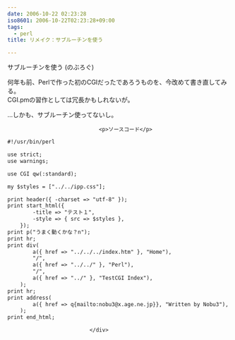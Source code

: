 ```yaml
---
date: 2006-10-22 02:23:28
iso8601: 2006-10-22T02:23:28+09:00
tags:
  - perl
title: リメイク：サブルーチンを使う

---
```


<div class="entry-body">
                                 <p>サブルーチンを使う (のぶろぐ)</p>

<p>何年も前、Perlで作った初のCGIだったであろうものを、今改めて書き直してみる。<br />
CGI.pmの習作としては冗長かもしれないが。</p>

<p>…しかも、サブルーチン使ってないし。</p>
                              
                                 <p>ソースコード</p>

```default
#!/usr/bin/perl

use strict;
use warnings;

use CGI qw(:standard);

my $styles = ["../../ipp.css"];

print header({ -charset => "utf-8" });
print start_html({
        -title => "テスト１",
        -style => { src => $styles },
    });
print p("うまく動くかな？n");
print hr;
print div(
        a({ href => "../../../index.htm" }, "Home"),
        "/",
        a({ href => "../../" }, "Perl"),
        "/",
        a({ href => "../" }, "TestCGI Index"),
    );
print hr;
print address(
        a({ href => q{mailto:nobu3@x.age.ne.jp}}, "Written by Nobu3"),
    );
print end_html;
```
                              </div>
    	